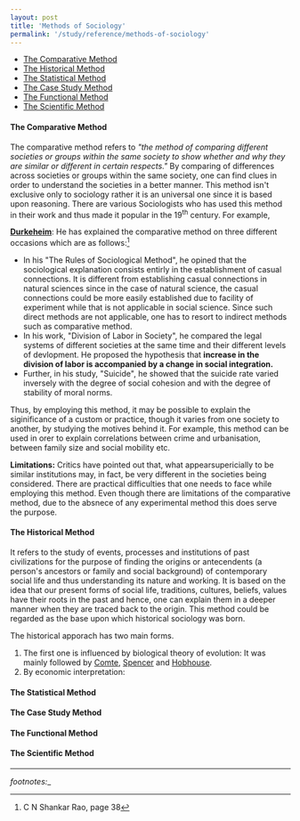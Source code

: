 ```yaml
---
layout: post
title: 'Methods of Sociology'
permalink: '/study/reference/methods-of-sociology'
---
```


- [The Comparative Method](#the-comparative-method)
- [The Historical Method](#the-historical-method)
- [The Statistical Method](#the-statistical-method)
- [The Case Study Method](#the-case-study-method)
- [The Functional Method](#the-functional-method)
- [The Scientific Method](#the-scientific-method)


#### The Comparative Method

The comparative method refers to *"the method of comparing different societies or groups within the same society to show whether and why they are similar or different in certain respects."* By comparing of differences across societies or groups within the same society, one can find clues in order to understand the societies in a better manner. This method isn't exclusive only to sociology rather it is an universal one since it is based upon reasoning. There are various Sociologists who has used this method in their work and thus made it popular in the 19<sup>th</sup> century. For example,

[**Durkeheim**](/study/reference/people/emile-durkheim.html): He has explained the comparative method on three different occasions which are as follows:[^1]

- In his "The Rules of Sociological Method", he opined that the sociological explanation consists entirly in the establishment of casual connections. It is different from establishing casual connections in natural sciences since in the case of natural science, the casual connections could be more easily established due to facility of experiment while that is not applicable in social science. Since such direct methods are not applicable, one has to resort to indirect methods such as comparative method.  
- In his work, "Division of Labor in Society", he compared the legal systems of different societies at the same time and their different levels of devlopment. He proposed the hypothesis that **increase in the division of labor is accompanied by a change in social integration.**
- Further, in his study, "Suicide", he showed that the suicide rate varied inversely with the degree of social cohesion and with the degree of stability of moral norms. 

Thus, by employing this method, it may be possible to explain the siginificance of a custom or practice, though it varies from one society to another, by studying the motives behind it. For example, this method can be used in orer to explain correlations between crime and urbanisation, between family size and social mobility etc. 

**Limitations:** Critics have pointed out that, what appearsupericially to be similar institutions may, in fact, be very different in the societies being considered. There are practical difficulties that one needs to face while employing this method. Even though there are limitations of the comparative method, due to the absnece of any experimental method this does serve the purpose. 

#### The Historical Method

It refers to the study of events, processes and institutions of past civilizations for the purpose of finding the origins or antecendents (a person's ancestors or family and social background) of contemporary social life and thus understanding its nature and working. It is based on the idea that our present forms of social life, traditions, cultures, beliefs, values have their roots in the past and hence, one can explain them in a deeper manner when they are traced back to the origin. This method could be regarded as the base upon which historical sociology was born. 

The historical apporach has two main forms. 

1. The first one is influenced by biological theory of evolution: It was mainly followed by [Comte](/study/reference/people/auguste-comte), [Spencer](/study/reference/people/herber-spencer.html) and [Hobhouse](/study/reference/people/leonard-trelawny-hobhouse.html). 
2. By economic interpretation: 

#### The Statistical Method

#### The Case Study Method

#### The Functional Method

#### The Scientific Method

----

_footnotes:__

[^1]: C N Shankar Rao, page 38
